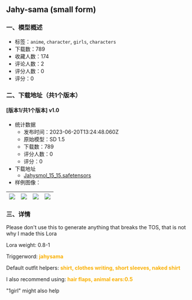 ## Jahy-sama (small form)
### 一、模型概述

- 标签：`anime`, `character`, `girls`, `characters`
- 下载数：789
- 收藏人数：174
- 评论人数：2
- 评分人数：0
- 评分：0

### 二、下载地址（共1个版本）

#### [版本1/共1个版本] v1.0

- 统计数据
  - 发布时间：2023-06-20T13:24:48.060Z
  - 原始模型：SD 1.5
  - 下载数：789
  - 评分人数：0
  - 评分：0
- 下载地址
  - [Jahysmol_15_15.safetensors](https://civitai.com/api/download/models/100262)
- 样例图像：

| <img src="https://image.civitai.com/xG1nkqKTMzGDvpLrqFT7WA/da1a940b-2edb-4e45-b351-82dcbf02dba8/width=450/1219378.jpeg" /> | <img src="https://image.civitai.com/xG1nkqKTMzGDvpLrqFT7WA/d4ccbc48-740d-46e4-858d-2100f4cac291/width=450/1219375.jpeg" /> | <img src="https://image.civitai.com/xG1nkqKTMzGDvpLrqFT7WA/cbe0922f-8fb5-4c2f-a2b8-bf1cd8ffdf77/width=450/1219379.jpeg" /> | <img src="https://image.civitai.com/xG1nkqKTMzGDvpLrqFT7WA/f79f5631-59ea-494f-a2a6-242b9c103558/width=450/1219392.jpeg" /> |
| ---- | ---- | ---- | ---- |


### 三、详情
<p>Please don't use this to generate anything that breaks the TOS, that is not why I made this Lora</p><p></p><p>Lora weight: 0.8-1</p><p></p><p>Triggerword: <strong><span style="color:rgb(250, 176, 5)">jahysama</span></strong></p><p></p><p>Default outfit helpers: <strong><span style="color:rgb(250, 176, 5)">shirt, clothes writing, short sleeves, naked shirt</span></strong></p><p></p><p>I also recommend using: <strong><span style="color:rgb(250, 176, 5)">hair flaps, animal ears:0.5</span></strong></p><p></p><p>"1girl" might also help</p>